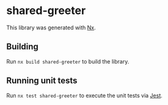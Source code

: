 # shared-greeter

This library was generated with [Nx](https://nx.dev).

## Building

Run `nx build shared-greeter` to build the library.

## Running unit tests

Run `nx test shared-greeter` to execute the unit tests via [Jest](https://jestjs.io).
